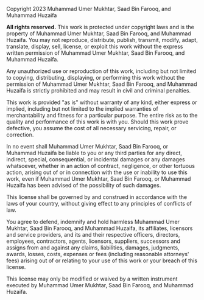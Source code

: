 Copyright 2023 Muhammad Umer Mukhtar, Saad Bin Farooq, and Muhammad Huzaifa

**All rights reserved.** This work is protected under copyright laws and is the property of Muhammad Umer Mukhtar, Saad Bin Farooq, and Muhammad Huzaifa. You may not reproduce, distribute, publish, transmit, modify, adapt, translate, display, sell, license, or exploit this work without the express written permission of Muhammad Umer Mukhtar, Saad Bin Farooq, and Muhammad Huzaifa.

Any unauthorized use or reproduction of this work, including but not limited to copying, distributing, displaying, or performing this work without the permission of Muhammad Umer Mukhtar, Saad Bin Farooq, and Muhammad Huzaifa is strictly prohibited and may result in civil and criminal penalties.

This work is provided "as is" without warranty of any kind, either express or implied, including but not limited to the implied warranties of merchantability and fitness for a particular purpose. The entire risk as to the quality and performance of this work is with you. Should this work prove defective, you assume the cost of all necessary servicing, repair, or correction.

In no event shall Muhammad Umer Mukhtar, Saad Bin Farooq, or Muhammad Huzaifa be liable to you or any third parties for any direct, indirect, special, consequential, or incidental damages or any damages whatsoever, whether in an action of contract, negligence, or other tortuous action, arising out of or in connection with the use or inability to use this work, even if Muhammad Umer Mukhtar, Saad Bin Farooq, or Muhammad Huzaifa has been advised of the possibility of such damages.

This license shall be governed by and construed in accordance with the laws of your country, without giving effect to any principles of conflicts of law.

You agree to defend, indemnify and hold harmless Muhammad Umer Mukhtar, Saad Bin Farooq, and Muhammad Huzaifa, its affiliates, licensors and service providers, and its and their respective officers, directors, employees, contractors, agents, licensors, suppliers, successors and assigns from and against any claims, liabilities, damages, judgments, awards, losses, costs, expenses or fees (including reasonable attorneys' fees) arising out of or relating to your use of this work or your breach of this license.

This license may only be modified or waived by a written instrument executed by Muhammad Umer Mukhtar, Saad Bin Farooq, and Muhammad Huzaifa.
